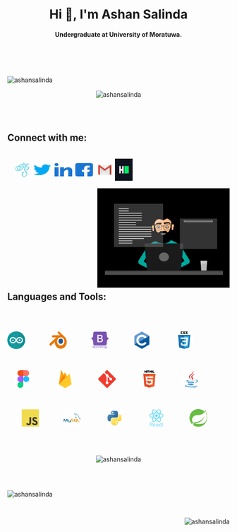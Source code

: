 <h1 align="center">Hi 👋, I'm Ashan Salinda</h1>
<h4 align="center">Undergraduate at University of Moratuwa.</h4><br><br><br><br>

<img src="https://komarev.com/ghpvc/?username=ashansalinda&label=Profile%20views&color=0e75b6&style=flat" alt="ashansalinda" />

<p align="center"><img align="center" src="https://github-profile-trophy.vercel.app/?username=ashansalinda&theme=gruvbox" alt="ashansalinda" /></p><br><br>

<h2>Connect with me:</h2><br>&nbsp;&nbsp;&nbsp;
      <a href="https://ashansalinda.me" target="blank">
          <img align="center" src="images/ashan.png"
          alt="ashansalinda" height="35" width="35" /></a>&nbsp;
      <a href="https://twitter.com/ashansalinda5" target="blank">
          <img align="center" src="images/twitter.svg"
          alt="twitter" height="30" width="40" /></a>&nbsp;
      <a href="https://linkedin.com/in/ashansalinda" target="blank">
          <img align="center" src="images/linked-in.svg"
          alt="linkedin" height="30" width="40" /></a>&nbsp;
      <a href="https://facebook.com/ashan.salinda.58" target="blank">
          <img align="center" src="images/facebook.svg"
          alt="facebook" height="30" width="40" /></a>&nbsp;&nbsp;
      <a href="mailto:ashansalinda5@gmail.com" target="blank">
          <img align="center" src="images/gmail.png"
          alt="gmail" height="30" width="30" /></a>&nbsp;
      <a href="https://www.hackerrank.com/ashansalinda5" target="blank">
          <img align="center" src="images/hackerrank.svg"
          alt="hackerrank" height="50" width="40" /></a><br><br>
                
<img align="right"  src="images/coding.gif" alt="coding.gif" width="300px"/>
<br><br><br><br><br><br><br><br><br><br><br><br>

<h2 align="left">Languages and Tools:</h2><br><br>

<p align="left">         
      <img src="images/arduino.svg" alt="arduino" width="40" height="40">
            &nbsp;&nbsp;&nbsp;&nbsp;&nbsp;&nbsp;&nbsp;&nbsp;&nbsp;&nbsp;&nbsp;&nbsp;
      <img src="images/Blender.png" alt="blender" width="40" height="40">
            &nbsp;&nbsp;&nbsp;&nbsp;&nbsp;&nbsp;&nbsp;&nbsp;&nbsp;&nbsp;&nbsp;&nbsp;
      <img src="images/bootstrap.svg" alt="bootstrap" width="40" height="40">
            &nbsp;&nbsp;&nbsp;&nbsp;&nbsp;&nbsp;&nbsp;&nbsp;&nbsp;&nbsp;&nbsp;&nbsp;
      <img src="images/c.svg" alt="C language" width="40" height="40">
            &nbsp;&nbsp;&nbsp;&nbsp;&nbsp;&nbsp;&nbsp;&nbsp;&nbsp;&nbsp;&nbsp;&nbsp;
      <img src="images/css3.svg" alt="css3" width="40" height="40">
            &nbsp;&nbsp;&nbsp;&nbsp;&nbsp;&nbsp;&nbsp;&nbsp;&nbsp;&nbsp;&nbsp;&nbsp;
</p><br>

<p align="center">
      <img src="images/figma.svg" alt="figma" width="40" height="40">
            &nbsp;&nbsp;&nbsp;&nbsp;&nbsp;&nbsp;&nbsp;&nbsp;&nbsp;&nbsp;&nbsp;&nbsp;
      <img src="images/firebase.svg" alt="firebase" width="40" height="40">
            &nbsp;&nbsp;&nbsp;&nbsp;&nbsp;&nbsp;&nbsp;&nbsp;&nbsp;&nbsp;&nbsp;&nbsp;
      <img src="images/git.svg" alt="git" width="40" height="40">
            &nbsp;&nbsp;&nbsp;&nbsp;&nbsp;&nbsp;&nbsp;&nbsp;&nbsp;&nbsp;&nbsp;&nbsp;
      <img src="images/html5.svg" alt="html5" width="40" height="40">
            &nbsp;&nbsp;&nbsp;&nbsp;&nbsp;&nbsp;&nbsp;&nbsp;&nbsp;&nbsp;&nbsp;&nbsp;
      <img src="images/java.svg" alt="java" width="40" height="40">
            &nbsp;&nbsp;&nbsp;&nbsp;&nbsp;&nbsp;&nbsp;&nbsp;&nbsp;&nbsp;&nbsp;&nbsp;
</p><br>

<p align="right">
      <img src="images/javascript.svg" alt="javascript" width="40" height="40">
            &nbsp;&nbsp;&nbsp;&nbsp;&nbsp;&nbsp;&nbsp;&nbsp;&nbsp;&nbsp;&nbsp;&nbsp;
      <img src="images/mysql.svg" alt="mysql" width="40" height="40">
            &nbsp;&nbsp;&nbsp;&nbsp;&nbsp;&nbsp;&nbsp;&nbsp;&nbsp;&nbsp;&nbsp;&nbsp;
      <img src="images/python.svg" alt="python" width="40" height="40">
            &nbsp;&nbsp;&nbsp;&nbsp;&nbsp;&nbsp;&nbsp;&nbsp;&nbsp;&nbsp;&nbsp;&nbsp;
      <img src="images/react.svg" alt="react" width="40" height="40">
            &nbsp;&nbsp;&nbsp;&nbsp;&nbsp;&nbsp;&nbsp;&nbsp;&nbsp;&nbsp;&nbsp;&nbsp;
      <img src="images/springio.svg" alt="spring" width="40" height="40">
            &nbsp;&nbsp;&nbsp;&nbsp;&nbsp;&nbsp;&nbsp;&nbsp;&nbsp;&nbsp;&nbsp;&nbsp;
</p><br><br>        
        
<p  align="center"><img src="https://github-readme-stats.vercel.app/api/top-langs?username=ashansalinda&theme=transparent&show_icons=true&locale=en&layout=compact" alt="ashansalinda" /> </p><br><br>

<p align="left"><img src="https://github-readme-stats.vercel.app/api?username=ashansalinda&theme=transparent&show_icons=true&locale=en" alt="ashansalinda"/></p><br>

<p align="right"><img src="https://github-readme-streak-stats.herokuapp.com/?user=ashansalinda&theme=transparent" alt="ashansalinda" /></p>
